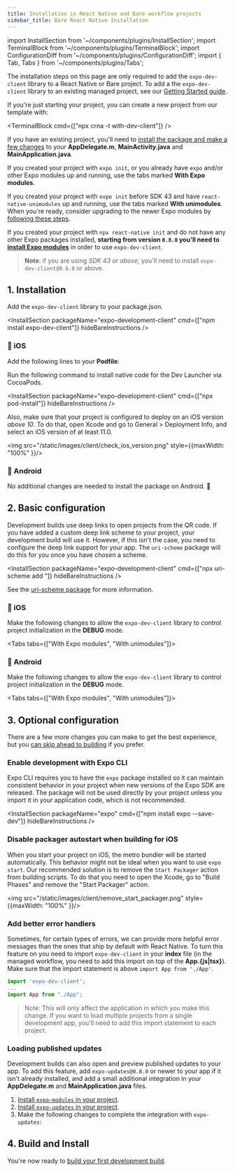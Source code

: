 ```yaml
---
title: Installation in React Native and Bare workflow projects
sidebar_title: Bare React Native Installation
---
```


import InstallSection from '~/components/plugins/InstallSection';
import TerminalBlock from '~/components/plugins/TerminalBlock';
import ConfigurationDiff from '~/components/plugins/ConfigurationDiff';
import { Tab, Tabs } from '~/components/plugins/Tabs';

The installation steps on this page are only required to add the `expo-dev-client` library to a React Native or Bare project. To add a the `expo-dev-client` library to an existing managed project, see our [Getting Started guide](getting-started.md).

If you're just starting your project, you can create a new project from our template with:

<TerminalBlock cmd={["npx crna -t with-dev-client"]} />

If you have an existing project, you'll need to [install the package and make a few changes](installation.md) to your **AppDelegate.m**, **MainActivity.java** and **MainApplication.java**.

If you created your project with `expo init`, or you already have `expo` and/or other Expo modules up and running, use the tabs marked **With Expo modules**.

If you created your project with `expo init` before SDK 43 and have `react-native-unimodules` up and running, use the tabs marked **With unimodules**. When you're ready, consider upgrading to the newer Expo modules by [following these steps](https://expo.fyi/expo-modules-migration).

If you created your project with `npx react-native init` and do not have any other Expo packages installed, **starting from version `0.8.0` you'll need to [install Expo modules](../bare/installing-expo-modules)** in order to use `expo-dev-client`.

> **Note**: if you are using _SDK 43 or above_, you'll need to install `expo-dev-client@0.6.0` or above.

## 1. Installation

Add the `expo-dev-client` library to your package.json.

<InstallSection packageName="expo-development-client" cmd={["npm install expo-dev-client"]} hideBareInstructions />

### 🍏 iOS

Add the following lines to your **Podfile**:

<ConfigurationDiff source="/static/diffs/client/podfile.diff" />

Run the following command to install native code for the Dev Launcher via CocoaPods.

<InstallSection packageName="expo-development-client" cmd={["npx pod-install"]} hideBareInstructions />

Also, make sure that your project is configured to deploy on an iOS version _above 10_.
To do that, open Xcode and go to General > Deployment Info, and select an iOS version of at least 11.0.

<img src="/static/images/client/check_ios_version.png" style={{maxWidth: "100%" }}/>

### 🤖 Android

No additional changes are needed to install the package on Android. 🎉

## 2. Basic configuration

Development builds use deep links to open projects from the QR code. If you have added a custom deep link scheme to your project, your development build will use it. However, if this isn't the case, you need to configure the deep link support for your app. The `uri-scheme` package will do this for you once you have chosen a scheme.

<InstallSection packageName="expo-development-client" cmd={["npx uri-scheme add <your scheme>"]} hideBareInstructions />

See the [uri-scheme package](https://www.npmjs.com/package/uri-scheme) for more information.

### 🍏 iOS

Make the following changes to allow the `expo-dev-client` library to control project initialization in the **DEBUG** mode.

<Tabs tabs={["With Expo modules", "With unimodules"]}>

<Tab >
<ConfigurationDiff source="/static/diffs/client/app-delegate-expo-modules.diff" />
</Tab>

<Tab >
<ConfigurationDiff source="/static/diffs/client/app-delegate.diff" />
</Tab>

</Tabs>

### 🤖 Android

Make the following changes to allow the `expo-dev-client` library to control project initialization in the **DEBUG** mode.

<Tabs tabs={["With Expo modules", "With unimodules"]}>

<Tab >
<ConfigurationDiff source="/static/diffs/client/main-activity-and-application-expo-modules.diff" />
</Tab>

<Tab >
<ConfigurationDiff source="/static/diffs/client/main-activity-and-application.diff" />
</Tab>

</Tabs>

## 3. Optional configuration

There are a few more changes you can make to get the best experience, but you [can skip ahead to building](/development/getting-started/#building-and-installing-your-first-development-build) if you prefer.

### Enable development with Expo CLI

Expo CLI requires you to have the `expo` package installed so it can maintain consistent behavior in your project when new versions of the Expo SDK are released. The package will not be used directly by your project unless you import it in your application code, which is not recommended.

<InstallSection packageName="expo" cmd={["npm install expo --save-dev"]} hideBareInstructions />

### Disable packager autostart when building for iOS

When you start your project on iOS, the metro bundler will be started automatically. This behavior might not be ideal when you want to use `expo start`. Our recommended solution is to remove the `Start Packager` action from building scripts. To do that you need to open the Xcode, go to "Build Phases" and remove the "Start Packager" action.

<img src="/static/images/client/remove_start_packager.png" style={{maxWidth: "100%" }}/>

### Add better error handlers

Sometimes, for certain types of errors, we can provide more helpful error messages than the ones that ship by default with React Native. To turn this feature on you need to import `expo-dev-client` in your **index** file (in the managed workflow, you need to add this import on top of the **App.{js|tsx}**). Make sure that the import statement is above `import App from './App'`.

```js
import 'expo-dev-client';
...
import App from "./App";
```

> Note: This will only affect the application in which you make this change. If you want to load multiple projects from a single development app, you'll need to add this import statement to each project.

### Loading published updates

Development builds can also open and preview published updates to your app. To add this feature, add `expo-updates@0.8.0` or newer to your app if it isn't already installed, and add a small additional integration in your **AppDelegate.m** and **MainApplication.java** files.

1. [Install `expo-modules` in your project](../bare/installing-expo-modules.md).
2. [Install `expo-updates` in your project](../bare/installing-updates.md).
3. Make the following changes to complete the integration with `expo-updates`:

<ConfigurationDiff source="/static/diffs/client/app-delegate-updates.diff" />

<ConfigurationDiff source="/static/diffs/client/main-application-updates.diff" />

## 4. Build and Install

You're now ready to [build your first development build](/development/getting-started.md#creating-and-installing-your-first-development-build).
